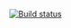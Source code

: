 [![Build status](https://github.com/fordox777/test_clone1/actions/workflows/workflow.yml/badge.svg?branch=master)](https://github.com/fordox777/test_clone1/actions/workflows/workflow.yml)